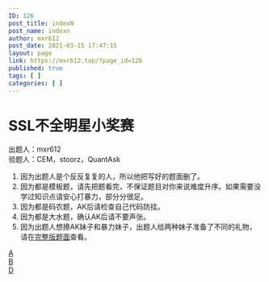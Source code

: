 ```yaml
---
ID: 126
post_title: indexN
post_name: indexn
author: mxr612
post_date: 2021-03-15 17:47:15
layout: page
link: https://mxr612.top/?page_id=126
published: true
tags: [ ]
categories: [ ]
---
```

<h1>SSL不全明星小奖赛</h1>

出题人：mxr612<br />
验题人：CEM，stoorz，QuantAsk

<ol>
<li>因为出题人是个反反复复的人，所以他把写好的题面删了。</li>
<li>因为都是模板题，请先把题看完，不保证题目对你来说难度升序。如果需要没学过知识点请安心打暴力，部分分很足。</li>
<li>因为都是码农题，AK后请检查自己代码防挂。</li>
<li>因为都是大水题，确认AK后请不要声张。</li>
<li>因为出题人想撩AK妹子和暴力妹子，出题人给两种妹子准备了不同的礼物，请在<a class="wp-editor-md-post-content-link" href="http://mxr612.github.io/my/C001/index.html">完整版题面</a>查看。</li>
</ol>

<a class="wp-editor-md-post-content-link" href="http://mxr612.github.io/my/C001/A/AN.html">A</a><br />
<a class="wp-editor-md-post-content-link" href="http://mxr612.github.io/my/C001/B/BN.html">B</a><br />
<a class="wp-editor-md-post-content-link" href="http://mxr612.github.io/my/C001/D/DN.html">D</a>